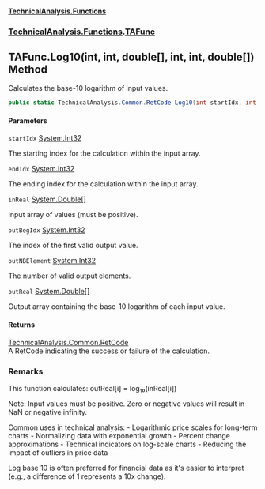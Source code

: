 #### [TechnicalAnalysis\.Functions](Atypical.TechnicalAnalysis.Functions.md 'Atypical\.TechnicalAnalysis\.Functions')
### [TechnicalAnalysis\.Functions](Atypical.TechnicalAnalysis.Functions.md#TechnicalAnalysis.Functions 'TechnicalAnalysis\.Functions').[TAFunc](TAFunc.md 'TechnicalAnalysis\.Functions\.TAFunc')

## TAFunc\.Log10\(int, int, double\[\], int, int, double\[\]\) Method

Calculates the base\-10 logarithm of input values\.

```csharp
public static TechnicalAnalysis.Common.RetCode Log10(int startIdx, int endIdx, in double[] inReal, ref int outBegIdx, ref int outNBElement, ref double[] outReal);
```
#### Parameters

<a name='TechnicalAnalysis.Functions.TAFunc.Log10(int,int,double[],int,int,double[]).startIdx'></a>

`startIdx` [System\.Int32](https://docs.microsoft.com/en-us/dotnet/api/System.Int32 'System\.Int32')

The starting index for the calculation within the input array\.

<a name='TechnicalAnalysis.Functions.TAFunc.Log10(int,int,double[],int,int,double[]).endIdx'></a>

`endIdx` [System\.Int32](https://docs.microsoft.com/en-us/dotnet/api/System.Int32 'System\.Int32')

The ending index for the calculation within the input array\.

<a name='TechnicalAnalysis.Functions.TAFunc.Log10(int,int,double[],int,int,double[]).inReal'></a>

`inReal` [System\.Double](https://docs.microsoft.com/en-us/dotnet/api/System.Double 'System\.Double')[\[\]](https://docs.microsoft.com/en-us/dotnet/api/System.Array 'System\.Array')

Input array of values \(must be positive\)\.

<a name='TechnicalAnalysis.Functions.TAFunc.Log10(int,int,double[],int,int,double[]).outBegIdx'></a>

`outBegIdx` [System\.Int32](https://docs.microsoft.com/en-us/dotnet/api/System.Int32 'System\.Int32')

The index of the first valid output value\.

<a name='TechnicalAnalysis.Functions.TAFunc.Log10(int,int,double[],int,int,double[]).outNBElement'></a>

`outNBElement` [System\.Int32](https://docs.microsoft.com/en-us/dotnet/api/System.Int32 'System\.Int32')

The number of valid output elements\.

<a name='TechnicalAnalysis.Functions.TAFunc.Log10(int,int,double[],int,int,double[]).outReal'></a>

`outReal` [System\.Double](https://docs.microsoft.com/en-us/dotnet/api/System.Double 'System\.Double')[\[\]](https://docs.microsoft.com/en-us/dotnet/api/System.Array 'System\.Array')

Output array containing the base\-10 logarithm of each input value\.

#### Returns
[TechnicalAnalysis\.Common\.RetCode](https://docs.microsoft.com/en-us/dotnet/api/TechnicalAnalysis.Common.RetCode 'TechnicalAnalysis\.Common\.RetCode')  
A RetCode indicating the success or failure of the calculation\.

### Remarks
This function calculates:
outReal\[i\] = log₁₀\(inReal\[i\]\)

Note: Input values must be positive\. Zero or negative values will result in NaN or negative infinity\.

Common uses in technical analysis:
\- Logarithmic price scales for long\-term charts
\- Normalizing data with exponential growth
\- Percent change approximations
\- Technical indicators on log\-scale charts
\- Reducing the impact of outliers in price data

Log base 10 is often preferred for financial data as it's easier to interpret
\(e\.g\., a difference of 1 represents a 10x change\)\.